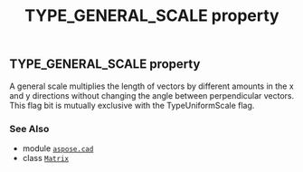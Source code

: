 ﻿---
title: TYPE_GENERAL_SCALE property
second_title: Aspose.CAD for Python via .NET API References
description: 
type: docs
weight: 140
url: /aspose.cad/matrix/type_general_scale/
is_root: false
---

## TYPE_GENERAL_SCALE property


A general scale multiplies the length of vectors by different
amounts in the x and y directions without changing the angle
between perpendicular vectors.
This flag bit is mutually exclusive with the TypeUniformScale flag.

### See Also
* module [`aspose.cad`](../../)
* class [`Matrix`](/cad/python-net/aspose.cad/matrix)
